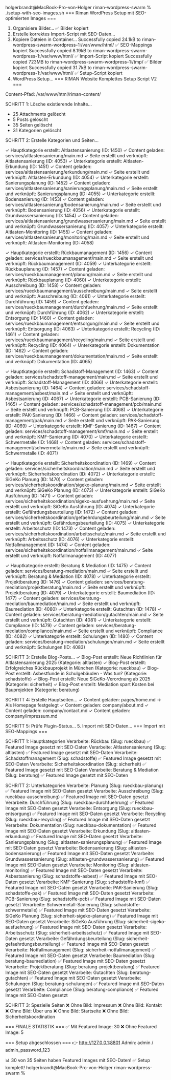 holgerbrandt@MacBook-Pro-von-Holger riman-wordpress-swarm % ./setup-with-seo-images.sh
=== Riman WordPress Setup mit SEO-optimierten Images ===
1. Organisiere Bilder...
✅ Bilder kopiert
2. Erstelle korrektes Import-Script mit SEO-Daten...
3. Kopiere Dateien in Container...
Successfully copied 24.1kB to riman-wordpress-swarm-wordpress-1:/var/www/html/
✅ SEO-Mappings kopiert
Successfully copied 8.19kB to riman-wordpress-swarm-wordpress-1:/var/www/html/
✅ Import-Script kopiert
Successfully copied 723MB to riman-wordpress-swarm-wordpress-1:/tmp/
✅ Bilder kopiert
Successfully copied 31.7kB to riman-wordpress-swarm-wordpress-1:/var/www/html/
✅ Setup-Script kopiert
4. WordPress Setup...
=== RIMAN Website Komplettes Setup Script V2 ===

Content-Pfad: /var/www/html/riman-content/

SCHRITT 1: Lösche existierende Inhalte...
- 25 Attachments gelöscht
- 5 Posts gelöscht
- 35 Seiten gelöscht
- 31 Kategorien gelöscht

SCHRITT 2: Erstelle Kategorien und Seiten...

✓ Hauptkategorie erstellt: Altlastensanierung (ID: 1450)
  ✓ Content geladen: services/altlastensanierung/main.md
  ✓ Seite erstellt und verknüpft: Altlastensanierung (ID: 4053)
  ✓ Unterkategorie erstellt: Altlasten-Erkundung (ID: 1451)
    ✓ Content geladen: services/altlastensanierung/erkundung/main.md
    ✓ Seite erstellt und verknüpft: Altlasten-Erkundung (ID: 4054)
  ✓ Unterkategorie erstellt: Sanierungsplanung (ID: 1452)
    ✓ Content geladen: services/altlastensanierung/sanierungsplanung/main.md
    ✓ Seite erstellt und verknüpft: Sanierungsplanung (ID: 4055)
  ✓ Unterkategorie erstellt: Bodensanierung (ID: 1453)
    ✓ Content geladen: services/altlastensanierung/bodensanierung/main.md
    ✓ Seite erstellt und verknüpft: Bodensanierung (ID: 4056)
  ✓ Unterkategorie erstellt: Grundwassersanierung (ID: 1454)
    ✓ Content geladen: services/altlastensanierung/grundwassersanierung/main.md
    ✓ Seite erstellt und verknüpft: Grundwassersanierung (ID: 4057)
  ✓ Unterkategorie erstellt: Altlasten-Monitoring (ID: 1455)
    ✓ Content geladen: services/altlastensanierung/monitoring/main.md
    ✓ Seite erstellt und verknüpft: Altlasten-Monitoring (ID: 4058)

✓ Hauptkategorie erstellt: Rückbaumanagement (ID: 1456)
  ✓ Content geladen: services/rueckbaumanagement/main.md
  ✓ Seite erstellt und verknüpft: Rückbaumanagement (ID: 4059)
  ✓ Unterkategorie erstellt: Rückbauplanung (ID: 1457)
    ✓ Content geladen: services/rueckbaumanagement/planung/main.md
    ✓ Seite erstellt und verknüpft: Rückbauplanung (ID: 4060)
  ✓ Unterkategorie erstellt: Ausschreibung (ID: 1458)
    ✓ Content geladen: services/rueckbaumanagement/ausschreibung/main.md
    ✓ Seite erstellt und verknüpft: Ausschreibung (ID: 4061)
  ✓ Unterkategorie erstellt: Durchführung (ID: 1459)
    ✓ Content geladen: services/rueckbaumanagement/durchfuehrung/main.md
    ✓ Seite erstellt und verknüpft: Durchführung (ID: 4062)
  ✓ Unterkategorie erstellt: Entsorgung (ID: 1460)
    ✓ Content geladen: services/rueckbaumanagement/entsorgung/main.md
    ✓ Seite erstellt und verknüpft: Entsorgung (ID: 4063)
  ✓ Unterkategorie erstellt: Recycling (ID: 1461)
    ✓ Content geladen: services/rueckbaumanagement/recycling/main.md
    ✓ Seite erstellt und verknüpft: Recycling (ID: 4064)
  ✓ Unterkategorie erstellt: Dokumentation (ID: 1462)
    ✓ Content geladen: services/rueckbaumanagement/dokumentation/main.md
    ✓ Seite erstellt und verknüpft: Dokumentation (ID: 4065)

✓ Hauptkategorie erstellt: Schadstoff-Management (ID: 1463)
  ✓ Content geladen: services/schadstoff-management/main.md
  ✓ Seite erstellt und verknüpft: Schadstoff-Management (ID: 4066)
  ✓ Unterkategorie erstellt: Asbestsanierung (ID: 1464)
    ✓ Content geladen: services/schadstoff-management/asbest/main.md
    ✓ Seite erstellt und verknüpft: Asbestsanierung (ID: 4067)
  ✓ Unterkategorie erstellt: PCB-Sanierung (ID: 1465)
    ✓ Content geladen: services/schadstoff-management/pcb/main.md
    ✓ Seite erstellt und verknüpft: PCB-Sanierung (ID: 4068)
  ✓ Unterkategorie erstellt: PAK-Sanierung (ID: 1466)
    ✓ Content geladen: services/schadstoff-management/pak/main.md
    ✓ Seite erstellt und verknüpft: PAK-Sanierung (ID: 4069)
  ✓ Unterkategorie erstellt: KMF-Sanierung (ID: 1467)
    ✓ Content geladen: services/schadstoff-management/kmf/main.md
    ✓ Seite erstellt und verknüpft: KMF-Sanierung (ID: 4070)
  ✓ Unterkategorie erstellt: Schwermetalle (ID: 1468)
    ✓ Content geladen: services/schadstoff-management/schwermetalle/main.md
    ✓ Seite erstellt und verknüpft: Schwermetalle (ID: 4071)

✓ Hauptkategorie erstellt: Sicherheitskoordination (ID: 1469)
  ✓ Content geladen: services/sicherheitskoordination/main.md
  ✓ Seite erstellt und verknüpft: Sicherheitskoordination (ID: 4072)
  ✓ Unterkategorie erstellt: SiGeKo Planung (ID: 1470)
    ✓ Content geladen: services/sicherheitskoordination/sigeko-planung/main.md
    ✓ Seite erstellt und verknüpft: SiGeKo Planung (ID: 4073)
  ✓ Unterkategorie erstellt: SiGeKo Ausführung (ID: 1471)
    ✓ Content geladen: services/sicherheitskoordination/sigeko-ausfuehrung/main.md
    ✓ Seite erstellt und verknüpft: SiGeKo Ausführung (ID: 4074)
  ✓ Unterkategorie erstellt: Gefährdungsbeurteilung (ID: 1472)
    ✓ Content geladen: services/sicherheitskoordination/gefaehrdungsbeurteilung/main.md
    ✓ Seite erstellt und verknüpft: Gefährdungsbeurteilung (ID: 4075)
  ✓ Unterkategorie erstellt: Arbeitsschutz (ID: 1473)
    ✓ Content geladen: services/sicherheitskoordination/arbeitsschutz/main.md
    ✓ Seite erstellt und verknüpft: Arbeitsschutz (ID: 4076)
  ✓ Unterkategorie erstellt: Notfallmanagement (ID: 1474)
    ✓ Content geladen: services/sicherheitskoordination/notfallmanagement/main.md
    ✓ Seite erstellt und verknüpft: Notfallmanagement (ID: 4077)

✓ Hauptkategorie erstellt: Beratung & Mediation (ID: 1475)
  ✓ Content geladen: services/beratung-mediation/main.md
  ✓ Seite erstellt und verknüpft: Beratung & Mediation (ID: 4078)
  ✓ Unterkategorie erstellt: Projektberatung (ID: 1476)
    ✓ Content geladen: services/beratung-mediation/projektberatung/main.md
    ✓ Seite erstellt und verknüpft: Projektberatung (ID: 4079)
  ✓ Unterkategorie erstellt: Baumediation (ID: 1477)
    ✓ Content geladen: services/beratung-mediation/baumediation/main.md
    ✓ Seite erstellt und verknüpft: Baumediation (ID: 4080)
  ✓ Unterkategorie erstellt: Gutachten (ID: 1478)
    ✓ Content geladen: services/beratung-mediation/gutachten/main.md
    ✓ Seite erstellt und verknüpft: Gutachten (ID: 4081)
  ✓ Unterkategorie erstellt: Compliance (ID: 1479)
    ✓ Content geladen: services/beratung-mediation/compliance/main.md
    ✓ Seite erstellt und verknüpft: Compliance (ID: 4082)
  ✓ Unterkategorie erstellt: Schulungen (ID: 1480)
    ✓ Content geladen: services/beratung-mediation/schulungen/main.md
    ✓ Seite erstellt und verknüpft: Schulungen (ID: 4083)

SCHRITT 3: Erstelle Blog-Posts...
✓ Blog-Post erstellt: Neue Richtlinien für Altlastensanierung 2025 (Kategorie: altlasten)
✓ Blog-Post erstellt: Erfolgreiches Rückbauprojekt in München (Kategorie: rueckbau)
✓ Blog-Post erstellt: Asbestfunde in Schulgebäuden - Was tun? (Kategorie: schadstoffe)
✓ Blog-Post erstellt: Neue SiGeKo-Verordnung ab 2025 (Kategorie: sicherheit)
✓ Blog-Post erstellt: Mediation spart Kosten bei Bauprojekten (Kategorie: beratung)

SCHRITT 4: Erstelle Hauptseiten...
✓ Content geladen: pages/home.md
  → Als Homepage festgelegt
✓ Content geladen: company/about.md
✓ Content geladen: company/contact.md
✓ Content geladen: company/impressum.md

SCHRITT 5: Prüfe Plugin-Status...
5. Import mit SEO-Daten...
=== Import mit SEO-Mappings ===

SCHRITT 1: Hauptkategorien
Verarbeite: Rückbau (Slug: rueckbau)
  ✅ Featured Image gesetzt mit SEO-Daten
Verarbeite: Altlastensanierung (Slug: altlasten)
  ✅ Featured Image gesetzt mit SEO-Daten
Verarbeite: Schadstoffmanagement (Slug: schadstoffe)
  ✅ Featured Image gesetzt mit SEO-Daten
Verarbeite: Sicherheitskoordination (Slug: sicherheit)
  ✅ Featured Image gesetzt mit SEO-Daten
Verarbeite: Beratung & Mediation (Slug: beratung)
  ✅ Featured Image gesetzt mit SEO-Daten

SCHRITT 2: Unterkategorien
Verarbeite: Planung (Slug: rueckbau-planung)
  ✅ Featured Image mit SEO-Daten gesetzt
Verarbeite: Ausschreibung (Slug: rueckbau-ausschreibung)
  ✅ Featured Image mit SEO-Daten gesetzt
Verarbeite: Durchführung (Slug: rueckbau-durchfuehrung)
  ✅ Featured Image mit SEO-Daten gesetzt
Verarbeite: Entsorgung (Slug: rueckbau-entsorgung)
  ✅ Featured Image mit SEO-Daten gesetzt
Verarbeite: Recycling (Slug: rueckbau-recycling)
  ✅ Featured Image mit SEO-Daten gesetzt
Verarbeite: Dokumentation (Slug: rueckbau-dokumentation)
  ✅ Featured Image mit SEO-Daten gesetzt
Verarbeite: Erkundung (Slug: altlasten-erkundung)
  ✅ Featured Image mit SEO-Daten gesetzt
Verarbeite: Sanierungsplanung (Slug: altlasten-sanierungsplanung)
  ✅ Featured Image mit SEO-Daten gesetzt
Verarbeite: Bodensanierung (Slug: altlasten-bodensanierung)
  ✅ Featured Image mit SEO-Daten gesetzt
Verarbeite: Grundwassersanierung (Slug: altlasten-grundwassersanierung)
  ✅ Featured Image mit SEO-Daten gesetzt
Verarbeite: Monitoring (Slug: altlasten-monitoring)
  ✅ Featured Image mit SEO-Daten gesetzt
Verarbeite: Asbestsanierung (Slug: schadstoffe-asbest)
  ✅ Featured Image mit SEO-Daten gesetzt
Verarbeite: KMF-Sanierung (Slug: schadstoffe-kmf)
  ✅ Featured Image mit SEO-Daten gesetzt
Verarbeite: PAK-Sanierung (Slug: schadstoffe-pak)
  ✅ Featured Image mit SEO-Daten gesetzt
Verarbeite: PCB-Sanierung (Slug: schadstoffe-pcb)
  ✅ Featured Image mit SEO-Daten gesetzt
Verarbeite: Schwermetall-Sanierung (Slug: schadstoffe-schwermetalle)
  ✅ Featured Image mit SEO-Daten gesetzt
Verarbeite: SiGeKo Planung (Slug: sicherheit-sigeko-planung)
  ✅ Featured Image mit SEO-Daten gesetzt
Verarbeite: SiGeKo Ausführung (Slug: sicherheit-sigeko-ausfuehrung)
  ✅ Featured Image mit SEO-Daten gesetzt
Verarbeite: Arbeitsschutz (Slug: sicherheit-arbeitsschutz)
  ✅ Featured Image mit SEO-Daten gesetzt
Verarbeite: Gefährdungsbeurteilung (Slug: sicherheit-gefaehrdungsbeurteilung)
  ✅ Featured Image mit SEO-Daten gesetzt
Verarbeite: Notfallmanagement (Slug: sicherheit-notfallmanagement)
  ✅ Featured Image mit SEO-Daten gesetzt
Verarbeite: Baumediation (Slug: beratung-baumediation)
  ✅ Featured Image mit SEO-Daten gesetzt
Verarbeite: Projektberatung (Slug: beratung-projektberatung)
  ✅ Featured Image mit SEO-Daten gesetzt
Verarbeite: Gutachten (Slug: beratung-gutachten)
  ✅ Featured Image mit SEO-Daten gesetzt
Verarbeite: Schulungen (Slug: beratung-schulungen)
  ✅ Featured Image mit SEO-Daten gesetzt
Verarbeite: Compliance (Slug: beratung-compliance)
  ✅ Featured Image mit SEO-Daten gesetzt

SCHRITT 3: Spezielle Seiten
❌ Ohne Bild: Impressum
❌ Ohne Bild: Kontakt
❌ Ohne Bild: Über uns
❌ Ohne Bild: Startseite
❌ Ohne Bild: Sicherheitskoordination

=== FINALE STATISTIK ===
✅ Mit Featured Image: 30
❌ Ohne Featured Image: 5

=== Setup abgeschlossen ===
👉 http://127.0.0.1:8801
Admin: admin / admin_password_123

📊 30 von 35 Seiten haben Featured Images mit SEO-Daten!
✅ Setup komplett!
holgerbrandt@MacBook-Pro-von-Holger riman-wordpress-swarm % 
